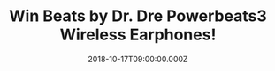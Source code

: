 ---
campaign-uuid: "c-5a32b4d5-39fb-44f7-8588-04de98a709ec"
type: "Preview"
category: "Technology"
date: "2018-10-17T09:00:00.000Z"
end-date: "2018-11-17T23:59:00.000Z"
disable-form: false
is_promoted: false
has_entry_page: true
title: "Win Beats by Dr. Dre Powerbeats3 Wireless Earphones!"
competition-description: "<p>Beats is changing the way you listen to music, and they\
  \ have done it again with the brand new Beats by Dr. Dre Powerbeats3 Wireless Earphones,\
  \ the ones you won’t want to miss. An absolute wireless freedom.</p>\r\n<p>Enter\
  \ below for a chance to win them.</p>"
hero-header: "Win Beats by Dr. Dre Powerbeats3 Wireless Earphones!"
terms-confirmation: "N/A"
banner-img: "https://assets.expresslyapp.com/asset-093d8908-8c4a-46ae-baa4-982cf223cafa.jpg"
logo-left-href: "https://club.expressly.io"
logo-left-image: "https://assets.expresslyapp.com/asset-118d5480-0b70-4359-90b1-5f4809e0e26c.jpg"
logo-left-title: "Expressly Club"
bg-image-hero: "https://assets.expresslyapp.com/asset-ae3e35e2-319c-4d55-9add-e37c9542ec75.jpg"
bg-image-first: "https://assets.expresslyapp.com/asset-2753bcfd-9230-4174-9ba0-61605be1e2c9.jpg"
section1-content: "</p>Powerbeats3 Wireless earphones are ready for any challenge\
  \ with up to 12 hours of battery life to fuel multiple long workouts and powerful,\
  \ dynamic sound to keep yo pushing.</p>\r\n<p>Rain, sweat or shine these water resistant\
  \ earphones push you further and can handle. Take calls, control your music… an\
  \ many more features for you to discover.</p><p>Enter the form below for a chance\
  \ to win these innovative Powerbeats3 Wireless earphones and experience a perfect\
  \ sound with Beats!</p>"
entry-title: "Win Beats by Dr. Dre Powerbeats3 Wireless Earphones!"
entry-content: "Enter the draw to Beats by Dr. Dre Powerbeats3 Wireless Earphones\
  \ by completing the form below before 23:59 on 17th of November 2018."
has-winner: false
prize-description: "Beats by Dr. Dre Powerbeats3 Wireless Earphones."
special-conditions: "Multiple entries are allowed up to one every day.\r\nThis competition\
  \ is also available on: https://aaa.nme.com/competitions/powerbeats-dr-dre-wireless-earphones"
---